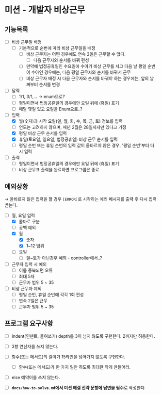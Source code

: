 # 미션 - 개발자 비상근무

## 기능목록

- [ ]  비상 근무일 배정
    - [ ]  기본적으로 순번에 따라 비상 근무일을 배정
        - [ ]  비상 근무자는 어떤 경우에도 연속 2일은 근무할 수 없다.
            - [ ]  다음 근무자와 순서를 바꿔 편성
        - [ ]  만약에 법정공휴일인 수요일에 수아가 비상 근무를 서고 다음 날 평일 순번이 수아인 경우에는, 다음 평일 근무자와 순서를 바꿔서 근무
        - [ ]  비상 근무자 배정 시 다음 근무자와 순서를 바꿔야 하는 경우에는, 앞의 날짜부터 순서를 변경
- [ ]  달력
    - [ ]  1/1, 3/1,… -> enum으로?
    - [ ]  평일이면서 법정공휴일의 경우에만 요일 뒤에 (휴일) 표기
    - [ ]  매달 몇일 있고 요일을 Enum으로..?
- [ ]  입력
    - [x]  월(숫자)과 시작 요일(일, 월, 화, 수, 목, 금, 토) 정보를 입력
    - [ ]  연도는 고려하지 않으며, 매년 2월은 28일까지만 있다고 가정
    - [x]  평일 비상 근무 순서를 입력
    - [x]  휴일(토요일, 일요일, 법정공휴일) 비상 근무 순서를 입력
    - [ ]  평일 순번 또는 휴일 순번의 입력 값이 올바르지 않은 경우, '평일 순번'부터 다시 입력
- [ ]  출력
    - [ ]  평일이면서 법정공휴일의 경우에만 요일 뒤에 (휴일) 표기
    - [ ]  비상 근무표 출력을 완료하면 프로그램은 종료

## 예외상황

→ 올바르지 않은 입력을 할 경우 `[ERROR]`로 시작하는 에러 메시지를 출력 후 다시 입력받는다.

- [ ]  월, 요일 입력
    - [x]  콤마로 구분
    - [ ]  공백 예외
    - [x]  월
        - [x]  숫자
        - [x]  1~12 범위
    - [ ]  요일
        - [ ]  일~토가 아닌경우 예외 - controller에서..?
- [ ]  근무자 입력 시 예외
    - [ ]  이름 중복되면 오류
    - [ ]  최대 5자
    - [ ]  근무자 범위 5 ~ 35
- [ ]  비상 근무자 예외
    - [ ]  평일 순번, 휴일 순번에 각각 1회 편성
    - [ ]  연속 2일은 근무
    - [ ]  근무자 범위 5 ~ 35

## 프로그램 요구사항

- [ ]  indent(인덴트, 들여쓰기) depth를 3이 넘지 않도록 구현한다. 2까지만 허용한다.
- [ ]  3항 연산자를 쓰지 않는다.
- [ ]  함수(또는 메서드)의 길이가 15라인을 넘어가지 않도록 구현한다.
    - [ ]  함수(또는 메서드)가 한 가지 일만 하도록 최대한 작게 만들어라.
- [ ]  else 예약어를 쓰지 않는다.

- [ ]  **`docs/how-to-solve.md`에서 미션 해결 전략 문항에 답변을 필수로** 작성한다.